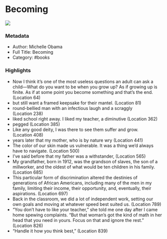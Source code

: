 # Becoming

![](https://is5-ssl.mzstatic.com/image/thumb/Publication115/v4/2b/26/9f/2b269feb-de08-9f9c-9a0d-64c71e738a3e/9780241334157.jpg/1400x2128w.jpg)

### Metadata

- Author: Michelle Obama
- Full Title: Becoming
- Category: #books

### Highlights

- Now I think it’s one of the most useless questions an adult can ask a child—What do you want to be when you grow up? As if growing up is finite. As if at some point you become something and that’s the end. (Location 64)
- but still want a framed keepsake for their mantel. (Location 81)
- round-bellied man with an infectious laugh and a scraggly (Location 238)
- liked school right away. I liked my teacher, a diminutive (Location 362)
- pegged (Location 385)
- Like any good deity, I was there to see them suffer and grow. (Location 408)
- years later that my mother, who is by nature wry (Location 441)
- The color of our skin made us vulnerable. It was a thing we’d always have to navigate. (Location 500)
- I’ve said before that my father was a withstander, (Location 565)
- My grandfather, born in 1912, was the grandson of slaves, the son of a millworker, and the oldest of what would be ten children in his family. (Location 685)
- This particular form of discrimination altered the destinies of generations of African Americans, including many of the men in my family, limiting their income, their opportunity, and, eventually, their aspirations. (Location 697)
- Back in the classroom, we did a lot of independent work, setting our own goals and moving at whatever speed best suited us. (Location 789)
- “You don’t have to like your teacher,” she told me one day after I came home spewing complaints. “But that woman’s got the kind of math in her head that you need in yours. Focus on that and ignore the rest.” (Location 826)
- “Handle it how you think best,” (Location 839)
